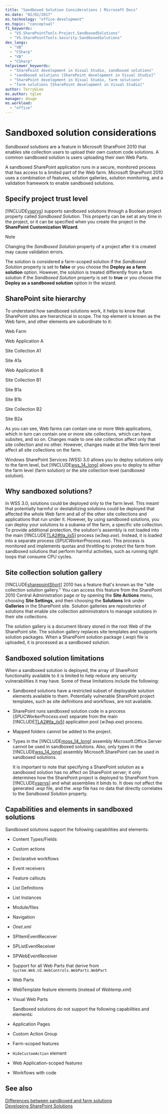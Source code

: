 ```yaml
---
title: "Sandboxed Solution Considerations | Microsoft Docs"
ms.date: "02/02/2017"
ms.technology: "office-development"
ms.topic: "conceptual"
f1_keywords: 
  - "VS.SharePointTools.Project.SandboxedSolutions"
  - "VS.SharePointTools.Security.SandboxedSolutions"
dev_langs: 
  - "VB"
  - "CSharp"
  - "VB"
  - "CSharp"
helpviewer_keywords: 
  - "SharePoint development in Visual Studio, sandboxed solutions"
  - "sandboxed solutions [SharePoint development in Visual Studio]"
  - "SharePoint development in Visual Studio, farm solutions"
  - "farm solutions [SharePoint development in Visual Studio]"
author: TerryGLee
ms.author: tglee
manager: douge
ms.workload: 
  - "office"
---
```

# Sandboxed solution considerations
  *Sandboxed solutions* are a feature in Microsoft SharePoint 2010 that enables site collection users to upload their own custom code solutions. A common sandboxed solution is users uploading their own Web Parts.  
  
 A sandboxed SharePoint application runs in a secure, monitored process that has access to a limited part of the Web farm. Microsoft SharePoint 2010 uses a combination of features, solution galleries, solution monitoring, and a validation framework to enable sandboxed solutions.  
  
## Specify project trust level
 [!INCLUDE[vsprvs](../sharepoint/includes/vsprvs-md.md)] supports sandboxed solutions through a Boolean project property called *Sandboxed Solution*. This property can be set at any time in the project, or it can be specified when you create the project in the **SharePoint Customization Wizard**.  
  
> [!NOTE]  
>  Changing the *Sandboxed Solution* property of a project after it is created may cause validation errors.  
  
 The solution is considered a farm-scoped solution if the *Sandboxed Solution* property is set to **false** or you choose the **Deploy as a farm solution** option. However, the solution is treated differently from a farm solution if the *Sandboxed Solution* property is set to **true** or you choose the **Deploy as a sandboxed solution** option in the wizard.  
  
## SharePoint site hierarchy
 To understand how sandboxed solutions work, it helps to know that SharePoint sites are hierarchical in scope. The top element is known as the Web farm, and other elements are subordinate to it:  
  
 Web Farm  
  
 Web Application A  
  
 Site Collection A1  
  
 Site A1a  
  
 Web Application B  
  
 Site Collection B1  
  
 Site B1a  
  
 Site B1b  
  
 Site Collection B2  
  
 Site B2a  
  
 As you can see, Web farms can contain one or more Web applications, which in turn can contain one or more site collections, which can have subsites, and so on. Changes made to one site collection affect only that site collection and no other. However, changes made at the Web farm level affect all site collections on the farm.  
  
 Windows SharePoint Services (WSS) 3.0 allows you to deploy solutions only to the farm level, but [!INCLUDE[wss_14_long](../sharepoint/includes/wss-14-long-md.md)] allows you to deploy to either the farm level (farm solution) or the site collection level (sandboxed solution).  
  
## Why sandboxed solutions?
 In WSS 3.0, solutions could be deployed only to the farm level. This meant that potentially harmful or destabilizing solutions could be deployed that affected the whole Web farm and all of the other site collections and applications that run under it. However, by using sandboxed solutions, you can deploy your solutions to a subarea of the farm, a specific site collection. To provide additional protection, the solution's assembly is not loaded into the main [!INCLUDE[TLA2#tla_iis5](../sharepoint/includes/tla2sharptla-iis5-md.md)] process (*w3wp.exe*). Instead, it is loaded into a separate process (*SPUCWorkerProcess.exe*). This process is monitored and implements quotas and throttling to protect the farm from sandboxed solutions that perform harmful activities, such as running tight loops that consume CPU cycles.  
  
## Site collection solution gallery
 [!INCLUDE[sharepointShort](../sharepoint/includes/sharepointshort-md.md)] 2010 has a feature that's known as the "site collection solution gallery." You can access this feature from the SharePoint 2010 Central Administration page or by opening the **Site Actions** menu, choosing **Site Settings**, and then choosing the **Solutions** link under  **Galleries** in the SharePoint site. Solution galleries are repositories of solutions that enable site collection administrators to manage solutions in their site collections.  
  
 The solution gallery is a document library stored in the root Web of the SharePoint site. The solution gallery replaces site templates and supports solution packages. When a SharePoint solution package (*.wsp*) file is uploaded, it is processed as a sandboxed solution.  
  
## Sandboxed solution limitations
 When a sandboxed solution is deployed, the array of SharePoint functionality available to it is limited to help reduce any security vulnerabilities it may have. Some of these limitations include the following:  
  
- Sandboxed solutions have a restricted subset of deployable solution elements available to them. Potentially vulnerable SharePoint project templates, such as site definitions and workflows, are not available.  
  
- SharePoint runs sandboxed solution code in a process (*SPUCWorkerProcess.exe*) separate from the main [!INCLUDE[TLA2#tla_iis5](../sharepoint/includes/tla2sharptla-iis5-md.md)] application pool (*w3wp.exe*) process.  
  
- Mapped folders cannot be added to the project.  
  
- Types in the [!INCLUDE[moss_14_long](../sharepoint/includes/moss-14-long-md.md)] assembly Microsoft.Office.Server cannot be used in sandboxed solutions. Also, only types in the [!INCLUDE[wss_14_long](../sharepoint/includes/wss-14-long-md.md)] assembly Microsoft.SharePoint can be used in sandboxed solutions.  
  
  It is important to note that specifying a SharePoint solution as a sandboxed solution has no affect on SharePoint server; it only determines how the SharePoint project is deployed to SharePoint from [!INCLUDE[vsprvs](../sharepoint/includes/vsprvs-md.md)] and what assemblies it binds to. It does not affect the generated *.wsp* file, and the *.wsp* file has no data that directly correlates to the *Sandboxed Solution* property.  
  
## Capabilities and elements in sandboxed solutions
 Sandboxed solutions support the following capabilities and elements:  
  
- Content Types/Fields  
  
- Custom actions  
  
- Declarative workflows  
  
- Event receivers  
  
- Feature callouts  
  
- List Definitions  
  
- List Instances  
  
- Module/files  
  
- Navigation  
  
- *Onet.xml*  
  
- SPItemEventReceiver  
  
- SPListEventReceiver  
  
- SPWebEventReceiver  
  
- Support for all Web Parts that derive from `System.Web.UI.WebControls.WebParts.WebPart`  
  
- Web Parts  
  
- WebTemplate feature elements (instead of *Webtemp.xml*)  
  
- Visual Web Parts  
  
  Sandboxed solutions do not support the following capabilities and elements:  
  
- Application Pages  
  
- Custom Action Group  
  
- Farm-scoped features  
  
- `HideCustomAction` element  
  
- Web Application-scoped features  
  
- Workflows with code  
  
## See also
 [Differences between sandboxed and farm solutions](../sharepoint/differences-between-sandboxed-and-farm-solutions.md)   
 [Developing SharePoint Solutions](../sharepoint/developing-sharepoint-solutions.md)  

